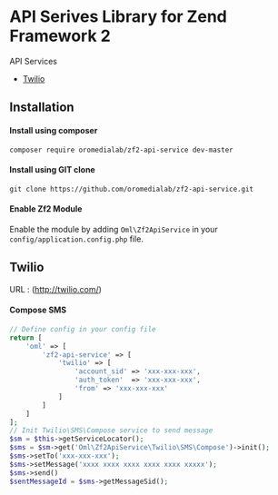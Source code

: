 API Serives Library for Zend Framework 2
=============

API Services
* [Twilio](https://github.com/oromedialab/zf2-api-service#twilio-)

Installation
------------

#### Install using composer
```
composer require oromedialab/zf2-api-service dev-master
```

#### Install using GIT clone
```
git clone https://github.com/oromedialab/zf2-api-service.git
```

#### Enable Zf2 Module
Enable the module by adding `Oml\Zf2ApiService` in your `config/application.config.php` file.

Twilio 
------
URL : (http://twilio.com/)

#### Compose SMS
```php
// Define config in your config file
return [
	'oml' => [
		'zf2-api-service' => [
			'twilio' => [
				'account_sid' => 'xxx-xxx-xxx',
				'auth_token'  => 'xxx-xxx-xxx',
				'from' => 'xxx-xxx-xxx'
			]
		]
	]
];
// Init Twilio\SMS\Compose service to send message
$sm = $this->getServiceLocator();
$sms = $sm->get('Oml\Zf2ApiService\Twilio\SMS\Compose')->init();
$sms->setTo('xxx-xxx-xxx');
$sms->setMessage('xxxx xxxx xxxx xxxx xxxx xxxxx');
$sms->send()
$sentMessageId = $sms->getMessageSid();
```
